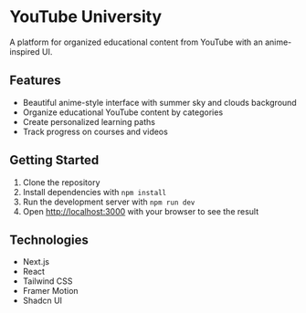 # YouTube University

A platform for organized educational content from YouTube with an anime-inspired UI.

## Features

- Beautiful anime-style interface with summer sky and clouds background
- Organize educational YouTube content by categories
- Create personalized learning paths
- Track progress on courses and videos

## Getting Started

1. Clone the repository
2. Install dependencies with `npm install`
3. Run the development server with `npm run dev`
4. Open [http://localhost:3000](http://localhost:3000) with your browser to see the result

## Technologies

- Next.js
- React
- Tailwind CSS
- Framer Motion
- Shadcn UI